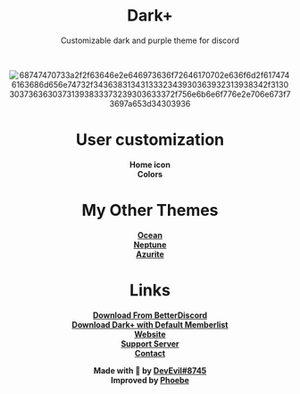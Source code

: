 <div align="center" dir="auto">
<h1 align="center">Dark+</h1>
<p align="center">Customizable dark and purple theme for discord</p>
<br>

![68747470733a2f2f63646e2e646973636f72646170702e636f6d2f6174746163686d656e74732f3436383134313332343930363932313938342f313030373636303731393833373239303633372f756e6b6e6f776e2e706e673f73697a653d34303936]([https://user-images.githubusercontent.com/73029696/222915013-e8a06979-1f4f-4a80-914c-8ed211b016d8.png](https://github.com/phoebe-leong/DarkPlus-Discord-Theme/blob/main/Screen%20Shot%202024-01-27%20at%2010.17.54%20pm.png?raw=true))


# User customization
**Home icon**  
**Colors**

# My Other Themes
**[Ocean](https://betterdiscord.app/theme/Ocean)**  
**[Neptune](https://betterdiscord.app/theme/Neptune)**  
**[Azurite](https://betterdiscord.app/theme/Azurite)**  

# Links
**[Download From BetterDiscord](https://betterdiscord.app/theme/Dark++)** <br>
**<a href="https://github.com/DevEvil99/DarkPlus-Defualt-Memberlist/releases/download/Dark%2Bv2/Dark+-Default-Member-List.theme.css">Download Dark+ with Default Memberlist</a>** <br>
**[Website](https://devevil.com)** <br>
**[Support Server](https://discord.gg/jsQ9UP7kCA)** <br>
**[Contact](https://devevil.com/contact)** <br>

**Made with 💜 by [DevEvil#8745](https://devevil.com/)**  
**Improved by [Phoebe](https://phoebe-leong.github.io)**
